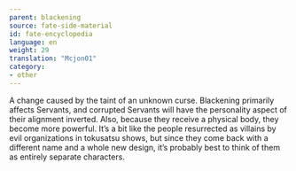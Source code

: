 ```yaml
---
parent: blackening
source: fate-side-material
id: fate-encyclopedia
language: en
weight: 29
translation: "Mcjon01"
category:
- other
---
```


A change caused by the taint of an unknown curse.
Blackening primarily affects Servants, and corrupted Servants will have the personality aspect of their alignment inverted.
Also, because they receive a physical body, they become more powerful.
It’s a bit like the people resurrected as villains by evil organizations in tokusatsu shows, but since they come back with a different name and a whole new design, it’s probably best to think of them as entirely separate characters.
